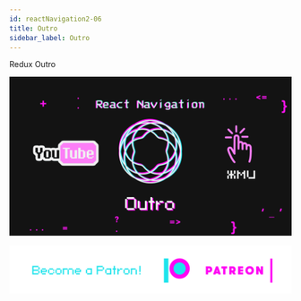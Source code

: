 ```yaml
---
id: reactNavigation2-06
title: Outro
sidebar_label: Outro
---
```

Redux Outro

[![Outro](/img/rn2/06.gif)](https://youtu.be/ruFyk3cds34)

[![Become a Patron!](/img/logo/patreon.png)](https://www.patreon.com/bePatron?u=31769291)
